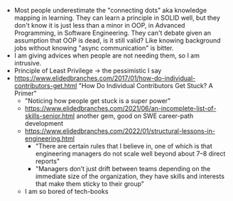 - Most people underestimate the "connecting dots" aka knowledge mapping in learning. They can learn a principle in SOLID well, but they don't know it is just less than a minor in OOP, in Advanced Programming, in Software Engineering. They can't debate given an assumption that OOP is dead, is it still valid? Like knowing background jobs without knowing "async communication" is bitter.
- I am giving advices when people are not needing them, so I am intrusive.
- Principle of Least Privilege -> the pessimistic I say
- https://www.elidedbranches.com/2017/01/how-do-individual-contributors-get.html "How Do Individual Contributors Get Stuck? A Primer"
	- "Noticing how people get stuck is a super power"
	- https://www.elidedbranches.com/2021/06/an-incomplete-list-of-skills-senior.html another gem, good on SWE career-path development
	- https://www.elidedbranches.com/2022/01/structural-lessons-in-engineering.html 
		- "There are certain rules that I believe in, one of which is that engineering managers do not scale well beyond about 7–8 direct reports"
		- "Managers don’t just drift between teams depending on the immediate size of the organization, they have skills and interests that make them sticky to their group"
	- I am so bored of tech-books 